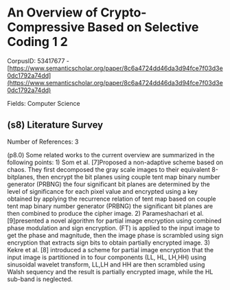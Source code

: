 # An Overview of Crypto-Compressive Based on Selective Coding 1 2

CorpusID: 53417677 - [https://www.semanticscholar.org/paper/8c6a4724dd46da3d94fce7f03d3e0dc1792a74dd](https://www.semanticscholar.org/paper/8c6a4724dd46da3d94fce7f03d3e0dc1792a74dd)

Fields: Computer Science

## (s8) Literature Survey
Number of References: 3

(p8.0) Some related works to the current overview are summarized in the following points: 1) Som et al. [7]Proposed a non-adaptive scheme based on chaos. They first decomposed the gray scale images to their equivalent 8-bitplanes, then encrypt the bit planes using couple tent map binary number generator (PRBNG) the four significant bit planes are determined by the level of significance for each pixel value and encrypted using a key obtained by applying the recurrence relation of tent map based on couple tent map binary number generator (PRBNG) the significant bit planes are then combined to produce the cipher image. 2) Parameshachari et al. [9]presented a novel algorithm for partial image encryption using combined phase modulation and sign encryption. (FT) is applied to the input image to get the phase and magnitude, then the image phase is scrambled using sign encryption that extracts sign bits to obtain partially encrypted image. 3) Kekre et al. [8] introduced a scheme for partial image encryption that the input image is partitioned in to four components (LL, HL, LH,HH) using sinusoidal wavelet transform, LL,LH and HH are then scrambled using Walsh sequency and the result is partially encrypted image, while the HL sub-band is neglected.

